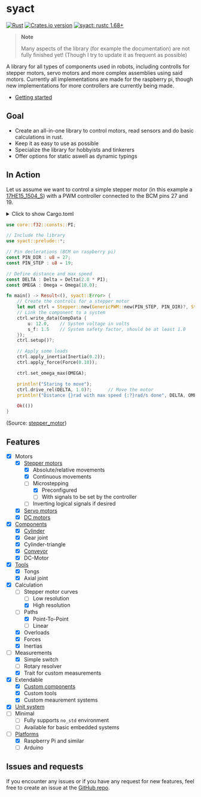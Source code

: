 # syact

[![Rust]]([rust-workflow])
[![Crates.io version]][syact: crates.io]
[![syact: rustc 1.68+]][Rust 1.68]

[Rust]: https://github.com/SamuelNoesslboeck/syact/actions/workflows/rust.yml/badge.svg
[rust-workflow]: https://github.com/SamuelNoesslboeck/syact/actions/workflows/rust.yml
[Crates.io version]: https://img.shields.io/crates/v/syact.svg?style=flat-square
[syact: crates.io]: https://crates.io/crates/syact
[syact: rustc 1.68+]: https://img.shields.io/badge/syact-rustc_1.68+-lightgray.svg
[Rust 1.68]: https://blog.rust-lang.org/2023/03/09/Rust-1.68.0.html

> **Note**
>
> Many aspects of the library (for example the documentation) are not fully finished yet!
> (Though I try to update it as frequent as possible)

A library for all types of components used in robots, including controlls for stepper motors, servo motors and more complex assemblies using said motors. Currently all implementations are made for the raspberry pi, though new implementations for more controllers are currently being made.

- [Getting started](docs/getting_started.md)

## Goal

- Create an all-in-one library to control motors, read sensors and do basic calculations in rust.
- Keep it as easy to use as possible
- Specialize the library for hobbyists and tinkerers
- Offer options for static aswell as dynamic typings

## In Action

Let us assume we want to control a simple stepper motor (in this example a [17HE15_1504_S](https://www.omc-stepperonline.com/index.php?route=product/product/get_file&file=2838/17HE15-1504S.pdf)) with a PWM controller connected to the BCM pins 27 and 19.

<details>
<summary>
Click to show Cargo.toml
</summary>

```toml
# ...

[dependencies]
# Include the library configured for the raspberry pi
syact = { version = "0.12.0", features = [ "rasp" ] } 

# ...
```

</details>
<p></p>

```rust ,ignore
use core::f32::consts::PI;

// Include the library
use syact::prelude::*;

// Pin declerations (BCM on raspberry pi)
const PIN_DIR : u8 = 27;
const PIN_STEP : u8 = 19;

// Define distance and max speed
const DELTA : Delta = Delta(2.0 * PI);
const OMEGA : Omega = Omega(10.0);

fn main() -> Result<(), syact::Error> {
    // Create the controls for a stepper motor
    let mut ctrl = Stepper::new(GenericPWM::new(PIN_STEP, PIN_DIR)?, StepperConst::MOT_17HE15_1504S);
    // Link the component to a system
    ctrl.write_data(CompData { 
        u: 12.0,    // System voltage in volts
        s_f: 1.5    // System safety factor, should be at least 1.0
    }); 
    ctrl.setup()?;

    // Apply some loads
    ctrl.apply_inertia(Inertia(0.2));     
    ctrl.apply_force(Force(0.10));

    ctrl.set_omega_max(OMEGA);

    println!("Staring to move");
    ctrl.drive_rel(DELTA, 1.0)?;      // Move the motor
    println!("Distance {}rad with max speed {:?}rad/s done", DELTA, OMEGA);

    Ok(())
}
```

(Source: [stepper_motor]("/examples/stepper_motor.rs"))

## Features

- [x] Motors
  - [x] [Stepper motors](/examples/stepper_motor.rs)
    - [x] Absolute/relative movements
    - [x] Continuous movements
    - [ ] Microstepping
      - [x] Preconfigured
      - [ ] With signals to be set by the controller
    - [ ] Inverting logical signals if desired
  - [x] [Servo motors](/docs/motors/servos.md)
  - [x] [DC motors](/docs/motors/dc_motors.md)
- [x] [Components](/docs/components.md)
  - [x] [Cylinder](/examples/cylinder.rs)
  - [x] Gear joint
  - [x] Cylinder-triangle
  - [x] [Conveyor](/examples/simple_conv/src/main.rs)
  - [x] DC-Motor
- [x] [Tools](/docs/tools.md)
  - [x] Tongs
  - [x] Axial joint
- [x] Calculation
  - [ ] Stepper motor curves
    - [ ] Low resolution
    - [x] High resolution
  - [ ] Paths
    - [x] Point-To-Point
    - [ ] Linear
  - [x] Overloads
  - [x] Forces
  - [x] Inertias
- [ ] Measurements
  - [x] Simple switch
  - [ ] Rotary resolver
  - [x] Trait for custom measurements
- [x] Extendable
  - [x] [Custom components](/docs/components.md#custom-components)
  - [x] Custom tools
  - [x] Custom meaurement systems
- [x] [Unit system](/docs/unit_system.md)
- [ ] Minimal
  - [ ] Fully supports `no_std` environment
  - [ ] Available for basic embedded systems
- [ ] [Platforms](/docs/platforms.md)
  - [x] Raspberry Pi and similar
  - [ ] Arduino

## Issues and requests

If you encounter any issues or if you have any request for new features, feel free to create an issue at the [GitHub repo](https://github.com/SamuelNoesslboeck/syact).
